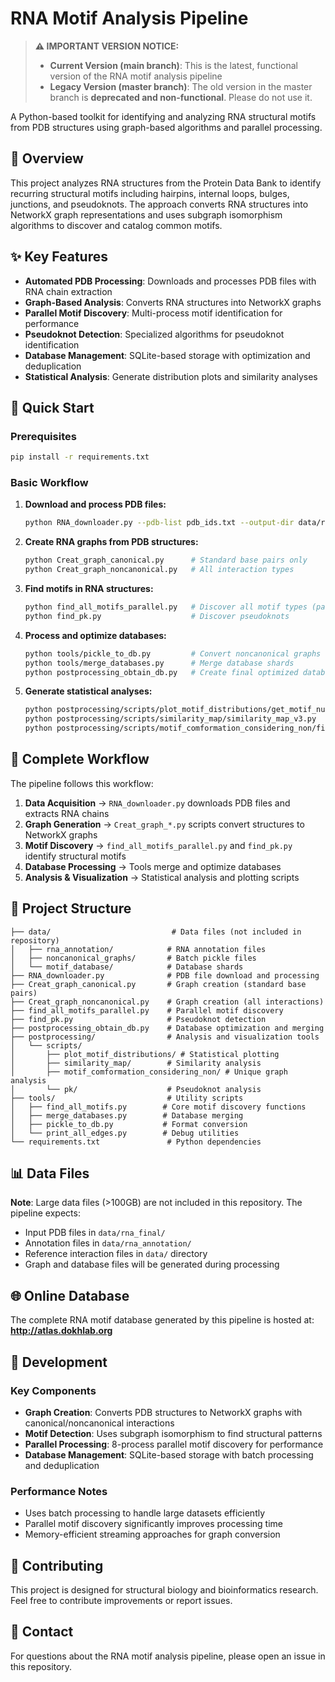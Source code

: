 # RNA Motif Analysis Pipeline

> **⚠️ IMPORTANT VERSION NOTICE:**
> - **Current Version (main branch)**: This is the latest, functional version of the RNA motif analysis pipeline
> - **Legacy Version (master branch)**: The old version in the master branch is **deprecated and non-functional**. Please do not use it.

A Python-based toolkit for identifying and analyzing RNA structural motifs from PDB structures using graph-based algorithms and parallel processing.

## 🧬 Overview

This project analyzes RNA structures from the Protein Data Bank to identify recurring structural motifs including hairpins, internal loops, bulges, junctions, and pseudoknots. The approach converts RNA structures into NetworkX graph representations and uses subgraph isomorphism algorithms to discover and catalog common motifs.

## ✨ Key Features

- **Automated PDB Processing**: Downloads and processes PDB files with RNA chain extraction
- **Graph-Based Analysis**: Converts RNA structures into NetworkX graphs  
- **Parallel Motif Discovery**: Multi-process motif identification for performance
- **Pseudoknot Detection**: Specialized algorithms for pseudoknot identification
- **Database Management**: SQLite-based storage with optimization and deduplication
- **Statistical Analysis**: Generate distribution plots and similarity analyses

## 🚀 Quick Start

### Prerequisites
```bash
pip install -r requirements.txt
```

### Basic Workflow

1. **Download and process PDB files:**
   ```bash
   python RNA_downloader.py --pdb-list pdb_ids.txt --output-dir data/rna_final
   ```

2. **Create RNA graphs from PDB structures:**
   ```bash
   python Creat_graph_canonical.py      # Standard base pairs only
   python Creat_graph_noncanonical.py   # All interaction types
   ```

3. **Find motifs in RNA structures:**
   ```bash
   python find_all_motifs_parallel.py   # Discover all motif types (parallel)
   python find_pk.py                    # Discover pseudoknots
   ```

4. **Process and optimize databases:**
   ```bash
   python tools/pickle_to_db.py         # Convert noncanonical graphs to database
   python tools/merge_databases.py      # Merge database shards
   python postprocessing_obtain_db.py   # Create final optimized database
   ```

5. **Generate statistical analyses:**
   ```bash
   python postprocessing/scripts/plot_motif_distributions/get_motif_number.py
   python postprocessing/scripts/similarity_map/similarity_map_v3.py
   python postprocessing/scripts/motif_comformation_considering_non/find_unique_graphs.py
   ```

## 🔄 Complete Workflow

The pipeline follows this workflow:

1. **Data Acquisition** → `RNA_downloader.py` downloads PDB files and extracts RNA chains
2. **Graph Generation** → `Creat_graph_*.py` scripts convert structures to NetworkX graphs
3. **Motif Discovery** → `find_all_motifs_parallel.py` and `find_pk.py` identify structural motifs
4. **Database Processing** → Tools merge and optimize databases
5. **Analysis & Visualization** → Statistical analysis and plotting scripts

## 📁 Project Structure

```
├── data/                           # Data files (not included in repository)
│   ├── rna_annotation/            # RNA annotation files
│   ├── noncanonical_graphs/       # Batch pickle files
│   └── motif_database/            # Database shards
├── RNA_downloader.py              # PDB file download and processing
├── Creat_graph_canonical.py       # Graph creation (standard base pairs)
├── Creat_graph_noncanonical.py    # Graph creation (all interactions)  
├── find_all_motifs_parallel.py    # Parallel motif discovery
├── find_pk.py                     # Pseudoknot detection
├── postprocessing_obtain_db.py    # Database optimization and merging
├── postprocessing/                # Analysis and visualization tools
│   └── scripts/
│       ├── plot_motif_distributions/ # Statistical plotting
│       ├── similarity_map/        # Similarity analysis
│       ├── motif_comformation_considering_non/ # Unique graph analysis
│       └── pk/                    # Pseudoknot analysis
├── tools/                         # Utility scripts
│   ├── find_all_motifs.py        # Core motif discovery functions
│   ├── merge_databases.py        # Database merging
│   ├── pickle_to_db.py           # Format conversion
│   └── print_all_edges.py        # Debug utilities
└── requirements.txt               # Python dependencies
```

## 📊 Data Files

**Note**: Large data files (>100GB) are not included in this repository. The pipeline expects:

- Input PDB files in `data/rna_final/`
- Annotation files in `data/rna_annotation/`
- Reference interaction files in `data/` directory
- Graph and database files will be generated during processing

## 🌐 Online Database

The complete RNA motif database generated by this pipeline is hosted at: **http://atlas.dokhlab.org**

## 🔧 Development

### Key Components

- **Graph Creation**: Converts PDB structures to NetworkX graphs with canonical/noncanonical interactions
- **Motif Detection**: Uses subgraph isomorphism to find structural patterns
- **Parallel Processing**: 8-process parallel motif discovery for performance
- **Database Management**: SQLite-based storage with batch processing and deduplication

### Performance Notes

- Uses batch processing to handle large datasets efficiently
- Parallel motif discovery significantly improves processing time
- Memory-efficient streaming approaches for graph conversion

## 🤝 Contributing

This project is designed for structural biology and bioinformatics research. Feel free to contribute improvements or report issues.

## 📧 Contact

For questions about the RNA motif analysis pipeline, please open an issue in this repository. 